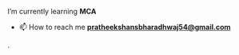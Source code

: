 I’m currently learning **MCA**

- 📫 How to reach me **pratheekshansbharadhwaj54@gmail.com**

.


<!---
Pratheeksha071/Pratheeksha071 is a ✨ special ✨ repository because its `README.md` (this file) appears on your GitHub profile.
You can click the Preview link to take a look at your changes.
--->
